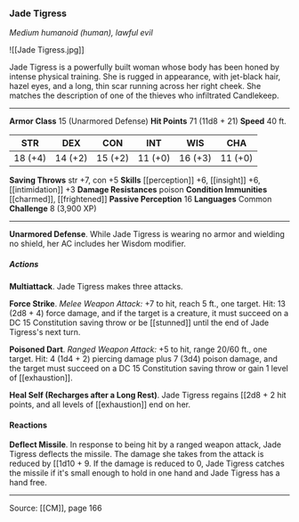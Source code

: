 ### Jade Tigress
_Medium humanoid (human), lawful evil_

![[Jade Tigress.jpg]]

Jade Tigress is a powerfully built woman whose body has been honed by intense physical training. She is rugged in appearance, with jet-black hair, hazel eyes, and a long, thin scar running across her right cheek. She matches the description of one of the thieves who infiltrated Candlekeep.




---

**Armor Class** 15 (Unarmored Defense)
**Hit Points** 71 (11d8 + 21)
**Speed** 40 ft.

| STR     | DEX     | CON     | INT     | WIS     | CHA     |
|---------|---------|---------|---------|---------|---------|
| 18 (+4) | 14 (+2) | 15 (+2) | 11 (+0) | 16 (+3) | 11 (+0) |

**Saving Throws** str +7, con +5
**Skills** [[perception]] +6, [[insight]] +6, [[intimidation]] +3
**Damage Resistances** poison
**Condition Immunities** [[charmed]], [[frightened]]
**Passive Perception** 16
**Languages** Common
**Challenge** 8 (3,900 XP)

---

**Unarmored Defense**. While Jade Tigress is wearing no armor and wielding no shield, her AC includes her Wisdom modifier.

##### Actions
**Multiattack**. Jade Tigress makes three attacks.

**Force Strike**. _Melee Weapon Attack:_ +7 to hit, reach 5 ft., one target. Hit: 13 (2d8 + 4) force damage, and if the target is a creature, it must succeed on a DC 15 Constitution saving throw or be [[stunned]] until the end of Jade Tigress's next turn.

**Poisoned Dart**. _Ranged Weapon Attack:_ +5 to hit, range 20/60 ft., one target. Hit: 4 (1d4 + 2) piercing damage plus 7 (3d4) poison damage, and the target must succeed on a DC 15 Constitution saving throw or gain 1 level of [[exhaustion]].

**Heal Self (Recharges after a Long Rest)**. Jade Tigress regains [[2d8 + 2 hit points, and all levels of [[exhaustion]] end on her.

#### Reactions
**Deflect Missile**. In response to being hit by a ranged weapon attack, Jade Tigress deflects the missile. The damage she takes from the attack is reduced by [[1d10 + 9. If the damage is reduced to 0, Jade Tigress catches the missile if it's small enough to hold in one hand and Jade Tigress has a hand free.


---

Source: [[CM]], page 166
